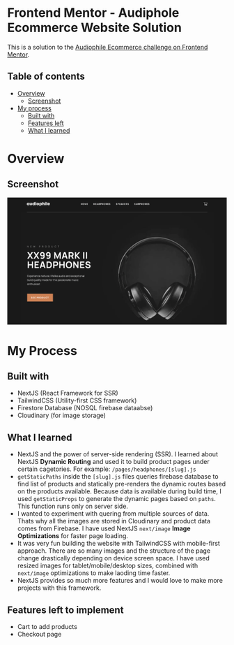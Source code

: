 # Frontend Mentor - Audiphole Ecommerce Website Solution

This is a solution to the [Audiophile Ecommerce challenge on Frontend Mentor](https://www.frontendmentor.io/challenges/audiophile-ecommerce-website-C8cuSd_wx). 

## Table of contents

- [Overview](#overview)
  - [Screenshot](#screenshot)
- [My process](#my-process)
  - [Built with](#built-with)
  - [Features left](#features-left)
  - [What I learned](#what-i-learned)

# Overview
## Screenshot
![Homepage](screenshot.png)

# My Process
## Built with
- NextJS (React Framework for SSR)
- TailwindCSS (Utility-first CSS framework)
- Firestore Database (NOSQL firebase dataabse)
- Cloudinary (for image storage)

## What I learned
- NextJS and the power of server-side rendering (SSR). I learned about NextJS **Dynamic Routing** and used it to build product pages under certain cagetories. For example: `/pages/headphones/[slug].js`
- `getStaticPaths` inside the `[slug].js` files queries firebase database to find list of products and statically pre-renders the dynamic routes based on the products available. Because data is available during build time, I used `getStaticProps` to generate the dynamic pages based on `paths`. This function runs only on server side.
- I wanted to experiment with quering from multiple sources of data. Thats why all the images are stored in Cloudinary and product data comes from Firebase. I have used NextJS `next/image` **Image Optimizations** for faster page loading.
- It was very fun building the website with TailwindCSS with mobile-first approach. There are so many images and the structure of the page change drastically depending on device screen space. I have used resized images for tablet/mobile/desktop sizes, combined with `next/image` optimizations to make laoding time faster.
- NextJS provides so much more features and I would love to make more projects with this framework.

## Features left to implement
- Cart to add products
- Checkout page
